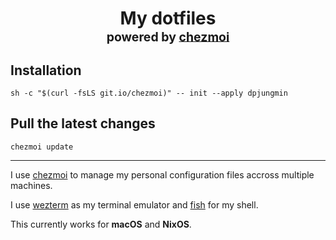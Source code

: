<h1 align="center">
    My dotfiles<br/><sup><sub>powered by  <a href="https://www.chezmoi.io/">chezmoi</a>
</h1>

## Installation

```shell
sh -c "$(curl -fsLS git.io/chezmoi)" -- init --apply dpjungmin
```

## Pull the latest changes

```shell
chezmoi update
```

---

I use [chezmoi] to manage my personal configuration files accross multiple machines.

I use [wezterm] as my terminal emulator and [fish] for my shell.

This currently works for **macOS** and **NixOS**.

[wezterm]: https://github.com/wez/wezterm
[chezmoi]: https://www.chezmoi.io/
[fish]: https://fishshell.com/
[home-manager]: https://github.com/nix-community/home-manager
